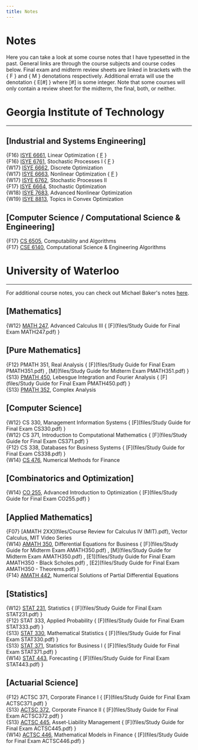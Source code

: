 ```yaml
---
title: Notes
---
```


# Notes #

Here you can take a look at some course notes that I have typesetted in the past. General links are through the course subjects and course codes below. Final exam and midterm review sheets are linked in brackets with the { F } and { M } denotations respectively. Additional errata will use the denotation { E[#] } where [#] is some integer. Note that some courses will only contain a review sheet for the midterm, the final, both, or neither.

# **Georgia Institute of Technology** #

---

[Industrial and Systems Engineering]
---

{F16}   [ISYE 6661](files/isye6661_CouseNotes_F16.pdf), Linear Optimization { [F](files/isye6661_final_studysheet.pdf) }  
{F16}   [ISYE 6761](files/isye6761_CouseNotes_F16.pdf), Stochastic Processes I  { [F](files/isye6761_final_studysheet.pdf) }  
{W17}   [ISYE 6662](files/isye6662_CouseNotes_W17.pdf), Discrete Optimization  
{W17}   [ISYE 6663](files/isye6663_CouseNotes_W17.pdf), Nonlinear Optimization  { [F](files/isye6663_final_studysheet.pdf) }  
{W17}   [ISYE 6762](files/isye6762_CouseNotes_W17.pdf), Stochastic Processes II  
{F17}   [ISYE 6664](files/isye6664_CouseNotes_F17.pdf), Stochastic Optimization  
{W18}   [ISYE 7683](files/isye7683_CouseNotes_W18.pdf), Advanced Nonlinear Optimization  
{W19}   [ISYE 8813](files/isye8813_MON_CouseNotes_W19.pdf), Topics in Convex Optimization  

[Computer Science / Computational Science & Engineering]
---

{F17}   [CS 6505](files/cs6505_CouseNotes_F17.pdf), Computability and Algorithms  
{F17}   [CSE 6140](files/cse6140_CouseNotes_F17.pdf), Computational Science & Engineering Algorithms   


# **University of Waterloo** #

---

For additional course notes, you can check out Michael Baker's notes [here](http://triple-involution.blogspot.ca/p/notes.html).

[Mathematics]
-----

{W12}   [MATH 247](files/math247_CouseNotes_W12.pdf), Advanced Calculus III  { [F](files/Study Guide for Final Exam MATH247.pdf) } 

[Pure Mathematics]
-----

{F12}   PMATH 351, Real Analysis  { [F](files/Study Guide for Final Exam PMATH351.pdf) , [M](files/Study Guide for Midterm Exam PMATH351.pdf) }  
{S13}   [PMATH 450](files/pmath450_CouseNotes_S13.pdf), Lebesgue Integration and Fourier Analysis  { [F](files/Study Guide for Final Exam PMATH450.pdf) }  
{S13}   [PMATH 352](files/pmath352_CouseNotes_S13.pdf), Complex Analysis  

[Computer Science]
-----

{W12}   CS 330, Management Information Systems  { [F](files/Study Guide for Final Exam CS330.pdf) }  
{W12}   CS 371, Introduction to Computational Mathematics { [F](files/Study Guide for Final Exam CS371.pdf) }  
{F12}   CS 338, Databases for Business Systems  { [F](files/Study Guide for Final Exam CS338.pdf) }   
{W14}   [CS 476](files/cs476_CouseNotes_W14.pdf), Numerical Methods for Finance

[Combinatorics and Optimization]
-----

{W14} [CO 255](files/co255_CouseNotes_W14.pdf), Advanced Introduction to Optimization  { [F](files/Study Guide for Final Exam CO255.pdf) }  

[Applied Mathematics]
-----

{F07} [AMATH 2XX](files/Course Review for Calculus IV (MIT).pdf), Vector Calculus, MIT Video Series  
{W14} [AMATH 350](files/amath350_CouseNotes_W14.pdf), Differential Equations for Business  { [F](files/Study Guide for Midterm Exam AMATH350.pdf) , [M](files/Study Guide for Midterm Exam AMATH350.pdf) , [E1](files/Study Guide for Final Exam AMATH350 - Black Scholes.pdf) , [E2](files/Study Guide for Final Exam AMATH350 - Theorems.pdf) }   
{F14} [AMATH 442](files/amath442_CouseNotes_F14.pdf), Numerical Solutions of Partial Differential Equations  

[Statistics]
-----

{W12} [STAT 231](files/stat231_CouseNotes_W12.pdf), Statistics  { [F](files/Study Guide for Final Exam STAT231.pdf) }  
{F12} STAT 333, Applied Probability  { [F](files/Study Guide for Final Exam STAT333.pdf) }  
{S13} [STAT 330](files/stat330_CouseNotes_S13.pdf), Mathematical Statistics  { [F](files/Study Guide for Final Exam STAT330.pdf) }  
{S13} [STAT 371](files/stat371_CouseNotes_S13.pdf), Statistics for Business I  { [F](files/Study Guide for Final Exam STAT371.pdf) }  
{W14} [STAT 443](files/stat443_CouseNotes_W14.pdf), Forecasting  { [F](files/Study Guide for Final Exam STAT443.pdf) }  

[Actuarial Science]
-----

{F12} ACTSC 371, Corporate Finance I  { [F](files/Study Guide for Final Exam ACTSC371.pdf) }  
{S13} [ACTSC 372](files/actsc372_CouseNotes_S13.pdf), Corporate Finance II  { [F](files/Study Guide for Final Exam ACTSC372.pdf) }  
{S13} [ACTSC 445](files/actsc445_CouseNotes_S13.pdf), Asset-Liability Management  { [F](files/Study Guide for Final Exam ACTSC445.pdf) }  
{W14} [ACTSC 446](files/actsc446_CouseNotes_W14.pdf), Mathematical Models in Finance  { [F](files/Study Guide for Final Exam ACTSC446.pdf) }  